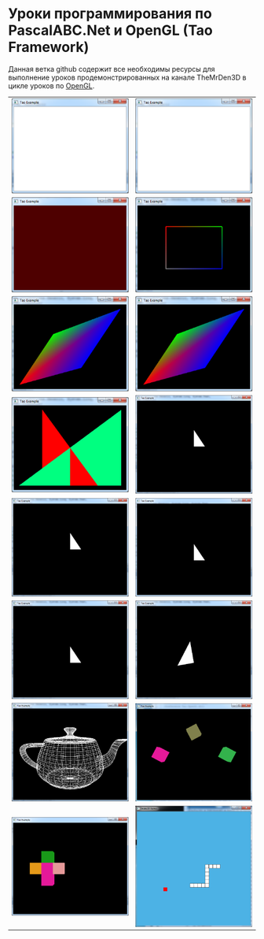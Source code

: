 
# Уроки программирования по PascalABC.Net и OpenGL (Tao Framework) 

Данная ветка github содержит все необходимы ресурсы для выполнение уроков продемонстрированных на канале TheMrDen3D в цикле уроков по [OpenGL](https://www.youtube.com/watch?v=8l9sJ2d9lJM&list=PLaHMNOpHDYwoEfnxIRn93AOMTKej-JJ53).

|  |  |
|----:|:----------|
|[![image](res/l1s.png "Урок №0. Что такое OpenGL")](res/l0.png)|[![image](res/l1s.png "Урок №1. Как узнать версию OpenGL")](res/l1.png)|
|[![image](res/l2s.png "Урок №2. Меняющийся цвет заднего фона")](res/l2.png) | [![image](res/l3s.png "Урок №3. Создание первого примитива")](res/l3.png)|
|[![image](res/l4s.png "Урок №4. Треугольники и квадраты")](res/l4.png)|[![image](res/l5s.png "Урок №5. Двойная буферизация")](res/l5.png) |
|[![image](res/l6s.png "Урок №6. Z-буфер или буфер глубины")](res/l6.png)|[![image](res/l7s.png "Урок №7. Матрицы. Настройка перспективы")](res/l7.png) |
|[![image](res/l8s.png "Урок №8. Дальность видимости")](res/l8.png)|[![image](res/l9s.png "Урок №9. Настройка камеры")](res/l9.png) |
|[![image](res/l10s.png "Урок №10. Перемещение, вращение и масштабирование объекта")](res/l10.png)|[![image](res/l11s.png "Урок №11. Анимация объекта")](res/l11.png) |
|[![image](res/l12s.png "Урок №12. Объемные модели")](res/l12.png)|[![image](res/l13s.png "Урок №13. Работа с несколькими объектами")](res/l13.png) |
|[![image](res/l14s.png "Урок №14. Работа с клавиатурой")](res/l14.png)|[![image](res/l15s.png "Урок №15. Игра Snake2D")](res/l15.png) |



